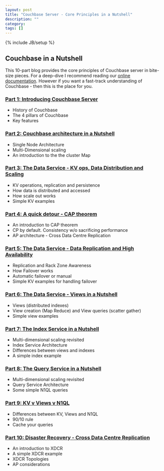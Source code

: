 ```yaml
---
layout: post
title: "Couchbase Server - Core Principles in a Nutshell"
description: ""
category: 
tags: []
---
```

{% include JB/setup %}

## Couchbase in a Nutshell
This 10-part blog provides the core principles of Couchbase server in bite-size pieces.
For a deep-dive I recommend reading our [online documentation](http://developer.couchbase.com/guides-and-references). 
However if you want a fast-track understanding of Couchbase - then this is the place for you.

### [Part 1: Introducing Couchbase Server](/2015/11/26/part-1-introducing-couchbase-server/)
* History of Couchbase
* The 4 pillars of Couchbase
* Key features

### [Part 2: Couchbase architecture in a Nutshell](/2015/11/26/part-2-couchbase-architecture-in-a-nutshell/)
* Single Node Architecture
* Multi-Dimensional scaling
* An introduction to the the cluster Map

### [Part 3: The Data Service - KV ops, Data Distribution and Scaling](/2015/11/26/part-3-the-data-service---kv-ops-data-distribution-and-scaling/)
* KV operations, replication and persistence
* How data is distributed and accessed
* How scale out works
* Simple KV examples

### [Part 4: A quick detour - CAP theorem](/2015/11/26/part-4-a-quick-detour---cap-theorem/)
* An introduction to CAP theorem
* CP by default. Consistency w/o sacrificing performance
* AP architecture - Cross Data Centre Replication

### [Part 5: The Data Service - Data Replication and High Availability](/2015/11/26/part-5-the-data-service---data-replication-and-high-availability/)
* Replication and Rack Zone Awareness
* How Failover works
* Automatic failover or manual
* Simple KV examples for handling failover

### [Part 6: The Data Service - Views in a Nutshell](/2015/11/26/part-6-the-data-service---views-in-a-nutshell/)
* Views (distributed indexes)
* View creation (Map Reduce) and View queries (scatter gather)
* Simple view examples

### [Part 7: The Index Service in a Nutshell](/2015/11/26/part-7-the-index-service-in-a-nutshell/)
* Multi-dimensional scaling revisited
* Index Service Architecture
* Differences between views and indexes
* A simple index example

### [Part 8: The Query Service in a Nutshell](/2015/11/26/part-8-the-query-service-in-a-nutshell/)
* Multi-dimensional scaling revisited
* Query Service Architecture
* Some simple N1QL queries

### [Part 9: KV v Views v N1QL](/2015/11/26/part-9-kv-v-views-v-n1ql/)
* Differences between KV, Views and N1QL
* 90/10 rule
* Cache your queries

### [Part 10: Disaster Recovery - Cross Data Centre Replication](/2015/11/27/part-10-disaster-recovery---cross-data-centre-replication/)
* An introduction to XDCR 
* A simple XDCR example 
* XDCR Topologies
* AP considerations